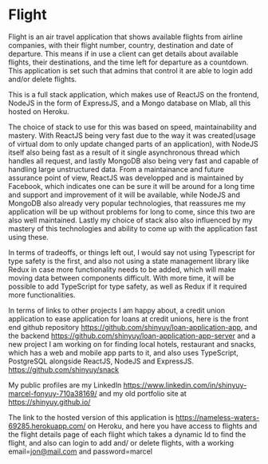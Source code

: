 # Flight

Flight is an air travel application that shows available flights from airline companies, with their flight number, country, destination and date of departure.
This means if in use a client can get details about available flights, their destinations, and the time left for departure as a countdown. 
This application is set such that admins that control it are able to login add and/or delete flights.

This is a full stack application, which makes use of ReactJS on the frontend, NodeJS in the form of ExpressJS, and a Mongo database on Mlab,
all this hosted on Heroku.

The choice of stack to use for this was based on speed, maintainability and mastery. 
With ReactJS being very fast due to the way it was created(usage of virtual dom to only update changed parts of an application), 
with NodeJS itself also being fast as a result of it single asynchronous thread which handles all request, and lastly 
MongoDB also being very fast and capable of handling large unstructured data.
From a maintainance and future assurance point of view, ReactJS was developped and is maintained by Facebook, which indicates one can be sure it will be around 
for a long time and support and improvement of it will be available, while NodeJS and MongoDB also already very popular technologies, that reassures me my 
application will be up without problems for long to come, since this two are also well maintained.
Lastly my choice of stack also also influenced by my mastery of this technologies and ability to come up with the application fast using these.

In terms of tradeoffs, or things left out, I would say not using Typescript for type safety is the first, and also not using a state management library like
Redux in case more functionality needs to be added, which will make moving data between components difficult. With more time, it will be possible to add TypeScript 
for type safety, as well as Redux if it required more functionalities.

In terms of links to other projects I am happy about, a credit union application to ease application for loans at credit unions, here is the front end github 
repository https://github.com/shinyuy/loan-application-app, and the backend https://github.com/shinyuy/loan-application-app-server and a new project I am working on 
for finding local hotels, restaurant and snacks, which has a web and mobile app parts to it, and also uses TypeScript, PostgreSQL alongside ReactJS, NodeJS and ExpressJS.
https://github.com/shinyuy/snack

My public profiles are my LinkedIn https://www.linkedin.com/in/shinyuy-marcel-fonyuy-710a38169/ and my old portfolio site at https://shinyuy.github.io/

The link to the hosted version of this application is https://nameless-waters-69285.herokuapp.com/ on Heroku, and here you have access to flights and the flight details
page of each flight which takes a dynamic Id to find the flight, and also can login to add and/ or delete flights, with a working email=jon@mail.com and password=marcel
